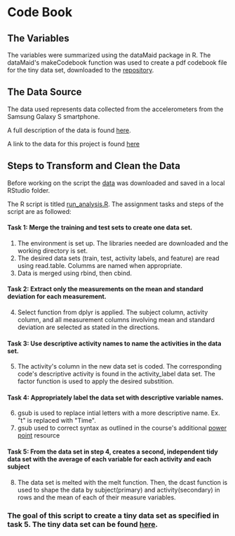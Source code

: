 # Code Book

## The Variables
The variables were summarized using the dataMaid package in R.  The dataMaid's makeCodebook function was used to create a pdf codebook file for the tiny data set, downloaded to the [repository](https://github.com/Sachi7/-Getting-and-Cleaning-Data-Course-Project/blob/master/codebook_tinydata.pdf).

## The Data Source
The data used represents data collected from the accelerometers from the Samsung Galaxy S smartphone.  

A full description of the data is found [here](http://archive.ics.uci.edu/ml/datasets/Human+Activity+Recognition+Using+Smartphones). 

A link to the data for this project is found [here](https://d396qusza40orc.cloudfront.net/getdata%2Fprojectfiles%2FUCI%20HAR%20Dataset.zip)

## Steps to Transform and Clean the Data
Before working on the script the [data](https://d396qusza40orc.cloudfront.net/getdata%2Fprojectfiles%2FUCI%20HAR%20Dataset.zip) was downloaded and saved in a local RStudio folder.

The R script is titled [run_analysis.R](https://github.com/Sachi7/-Getting-and-Cleaning-Data-Course-Project/blob/master/run_analysis.R).  The assignment tasks and steps of the script are as followed:

#### Task 1: Merge the training and test sets to create one data set.
   1. The environment is set up.  The libraries needed are downloaded and the working directory is set.
   2. The desired data sets (train, test, activity labels, and feature) are read using read.table. Columms are named when appropriate.
   3. Data is merged using rbind, then cbind.
   
#### Task 2: Extract only the measurements on the mean and standard deviation for each measurement.
   
   4. Select function from dplyr is applied.  The subject column, activity column, and all measurement columns involving mean and standard deviation are selected as stated in the directions.  

#### Task 3: Use descriptive activity names to name the activities in the data set.

   5. The activity's column in the new data set is coded.  The corresponding code's descriptive activity is found in the activity_label data set.  The factor function is used to apply the desired substition.
   
#### Task 4: Appropriately label the data set with descriptive variable names.

   6. gsub is used to replace intial letters with a more descriptive name.  Ex. "t" is replaced with "Time".
   7. gsub used to correct syntax as outlined in the course's additional [power point](https://drive.google.com/file/d/0B1r70tGT37UxYzhNQWdXS19CN1U/view) resource
   
#### Task 5: From the data set in step 4, creates a second, independent tidy data set with the average of each variable for each activity and each subject

   8. The data set is melted with the melt function.  Then, the dcast function is used to shape the data by subject(primary) and activity(secondary) in rows and the mean of each of their measure variables.  
   
### The goal of this script to create a tiny data set as specified in task 5.  The tiny data set can be found [here](https://github.com/Sachi7/-Getting-and-Cleaning-Data-Course-Project/blob/master/tinydata.csv).
